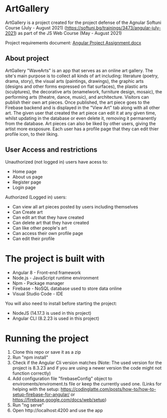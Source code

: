 # ArtGallery
ArtGallery is a project created for the project defense of the Agnular Softuni Course (July - August 2021) (https://softuni.bg/trainings/3473/angular-july-2021) as part of the JS Web Course (May - August 2021)

Project requirements document: [Angular Project Assignment.docx](https://github.com/TheStormWeaver/ArtGallery/files/6945894/Angular.Project.Assignment.docx)

## About project
ArtGallery "WaveArts" is an app that serves as an online art gallery. The site's main purpose is to collect all kinds of art including: literature (poetry, drama, story), the visual arts (paintings, drawings), the graphic arts (designs and other forms expressed on flat surfaces), the plastic arts (sculptures), the decorative arts (enamelwork, furniture design, mosaic), the performing arts (theatre, dance, music), and architecture. Visitors can publish their own art pieces. Once published, the art piece goes to the Firebase backend and is displayed in the "View Art" tab along with all other art. The given user that created the art piece can edit it at any given time, whilst updating in the database or even delete it, removing it permanently from the database. Art pieces can also be liked by other users, giving the artist more exsposure. Each user has a profile page that they can edit thier profile icon, to their liking.

## User Access and restrictions
Unauthorized (not logged in) users have acess to:
- Home page
- About us page
- Register page
- Login page

Authorized (Logged in) users:
- Can view all art pieces posted by users including themselves
- Can Create art
- Can edit art that they have created
- Can delete art that they have created
- Can like other people's art
- Can access their own profile page
- Can edit their profile 

# The project is built with
- Angular 8 - Front-end framework
- Node.js - JavaScript runtime environment
- Npm - Package manager
- Firebase - NoSQL database used to store data online
- Visual Studio Code - IDE

You will also need to install before starting the project:
- NodeJS (14.17.3 is used in this project)
- Angular CLI (8.2.23 is used in this project)

# Running the project
1. Clone this repo or save it as a zip
2. Run "npm install"
3. Check if the Angular Cli version matches (Note: The used version for the project is 8.3.23 and if you are using a newer version the code might not function correctly)
4. Add configuration file "firebaseConfig" object to enviroments/enviroment.ts file or keep the currently used one. (Links for helping with the setup: https://codinglatte.com/posts/how-to/how-to-setup-firebase-for-angular/ or https://firebase.google.com/docs/web/setup)
5. Run "ng serve"
6. Open http://localhost:4200 and use the app
